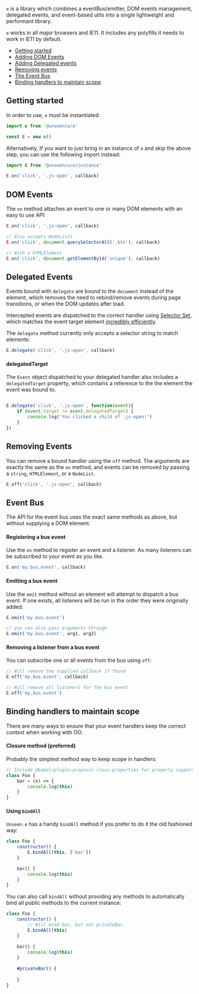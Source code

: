 `e` is a library which combines a eventBus/emitter, DOM events management, delegated events, and event-based utils into a single lightweight and performant library.

`e` works in all major browsers and IE11. It includes any polyfills it needs to work in IE11 by default.
* [Getting started](#getting-started)
* [Adding DOM Events](#dom-events)
* [Adding Delegated events](#delegated-events)
* [Removing events](#removing-events)
* [The Event Bus](#event-bus)
* [Binding handlers to maintain scope](#binding-handlers-to-maintain-scope)


## Getting started

In order to use, `e` must be instantiated:

````js
import e from '@unseenco/e'

const E = new e()
````

Alternatively, If you want to just bring in an instance of `e` and skip the above step, you can use the following import instead:

````js
import E from '@unseenco/e/instance'

E.on('click', '.js-open', callback)
````


## DOM Events

The `on` method attaches an event to one or many DOM elements with an easy to use API:

````js
E.on('click', '.js-open', callback)

// Also accepts NodeLists
E.on('click', document.querySelectorAll('.btn'), callback)

// With a HTMLElement
E.on('click', document.getElementById('unique'), callback)
````


## Delegated Events
Events bound with `delegate` are bound to the `document` instead of the element, which removes the need to rebind/remove events during page transitions, or when the DOM updates after load.

Intercepted events are dispatched to the correct handler using [Selector Set](https://github.com/josh/selector-set), which matches the event target element [incredibly efficiently](https://github.com/josh/selector-set#inspired-by-browsers).

The `delegate` method currently only accepts a selector string to match elements:
````js
E.delegate('click', '.js-open', callback)
````

#### delegatedTarget
The `Event` object dispatched to your delegated handler also includes a `delegatedTarget` property, which contains a reference to the the element the event was bound to.

````js

E.delegate('click', '.js-open', function(event){
    if (event.target != event.delegatedTarget) {
        console.log('You clicked a child of .js-open!')
    }
})
````

## Removing Events
You can remove a bound handler using the `off` method. The arguments are exactly the same as the `on` method, and events can be removed by passing a `string`, `HTMLElement`, or a `NodeList`.

````js
E.off('click', '.js-open', callback)
````

## Event Bus
The API for the event bus uses the exact same methods as above, but without supplying a DOM element.

#### Registering a bus event
Use the `on` method to register an event and a listener. As many listeners can be subscribed to your event as you like.
````js
E.on('my.bus.event', callback)
````

#### Emitting a bus event
Use the `emit` method without an element will attempt to dispatch a bus event. If one exists, all listeners will be run in the order they were originally added:
````js
E.emit('my.bus.event')

// you can also pass arguments through
E.emit('my.bus.event', arg1, arg2)
````

#### Removing a listener from a bus event
You can subscribe one or all events from the bus using `off`:

````js
// Will remove the supplied callback if found
E.off('my.bus.event', callback)

// Will remove all listeners for the bus event
E.off('my.bus.event')
````

## Binding handlers to maintain scope
There are many ways to ensure that your event handlers keep the correct context when working with OO.

#### Closure method (preferred)

Probably the simplest method way to keep scope in handlers:

````js
// Include @babel/plugin-proposal-class-properties for property support in classes
class Foo {
    bar = (e) => {
        console.log(this)
    }
}
````

#### Using `bindAll`

`Unseen.e` has a handy `bindAll` method if you prefer to do it the old fashioned way:
````js
class Foo {
    constructor() {
        E.bindAll(this, ['bar'])
    }

    bar() {
        console.log(this)
    }
}
````

You can also call `bindAll` without providing any methods to automatically bind all public methods to the current instance:

````js
class Foo {
    constructor() {
        // Will bind bar, but not privateBar
        E.bindAll(this)
    }

    bar() {
        console.log(this)
    }
    
    #privateBar() {
    
    }
}
````

